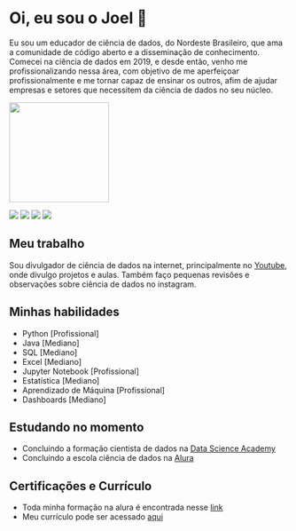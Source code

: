 # Oi, eu sou o Joel 👋  

Eu sou um educador de ciência de dados, do Nordeste Brasileiro, que ama a comunidade de código aberto e a disseminação de conhecimento. Comecei na ciência de dados em 2019, e desde então, venho me profissionalizando nessa área, com objetivo de me aperfeiçoar profissionalmente e me tornar capaz de ensinar os outros, afim de ajudar empresas e setores que necessitem da ciência de dados no seu núcleo.
  
<div align="left">
  <a href="https://github.com/joel-carneiro">
  <img height="180em" src="https://github-readme-stats.vercel.app/api?username=joel-carneiro&show_icons=true&theme=tokyonight&include_all_commits=true&count_private=true"/>
</div>  

[<img src="https://img.shields.io/badge/kaggle-%2312100E.svg?&style=for-the-badge&logo=kaggle&logoColor=white&color=20beff"/>](https://www.kaggle.com/joelcarneiro)  [<img src = "https://img.shields.io/badge/youtube-%23E4405F.svg?&style=for-the-badge&logo=youtube&logoColor=white&color=ff0000">](https://www.youtube.com/@DataProjectsBrazil) [<img src="https://img.shields.io/badge/linkedin-%230077B5.svg?&style=for-the-badge&logo=linkedin&logoColor=white" />](https://www.linkedin.com/in/joel-carneiro-9113aa256/) [<img src = "https://img.shields.io/badge/instagram-%23E4405F.svg?&style=for-the-badge&logo=instagram&logoColor=white">](https://www.instagram.com/joel_ds.py/) 

## Meu trabalho

Sou divulgador de ciência de dados na internet, principalmente no [Youtube](https://www.youtube.com/@DataProjectsBrazil), onde divulgo projetos e aulas. Também faço pequenas revisões e observações sobre ciência de dados no instagram.

## Minhas habilidades

- Python [Profissional]
- Java [Mediano]
- SQL [Mediano]
- Excel [Mediano]
- Jupyter Notebook [Profissional]
- Estatística [Mediano]
- Aprendizado de Máquina [Profissional]
- Dashboards [Mediano]

## Estudando no momento

- Concluindo a formação cientista de dados na [Data Science Academy](https://www.datascienceacademy.com.br/)
- Concluindo a escola ciência de dados na [Alura](https://www.alura.com.br/)

## Certificações e Currículo

* Toda minha formação na alura é encontrada nesse [link](https://cursos.alura.com.br/user/jcarneiro-pessoal/fullCertificate/43252e5c2814f81f43dfef856b84ce7a)
* Meu currículo pode ser acessado [aqui](https://github.com/joel-carneiro/joel-carneiro/blob/main/CV.pdf)
